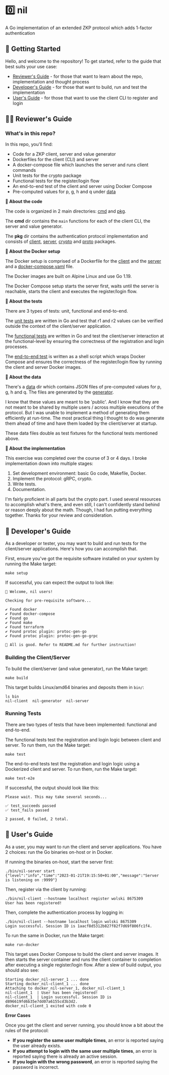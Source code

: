 # :zero: nil

A Go implementation of an extended ZKP protocol which adds 1-factor authentication

## :hatching_chick: Getting Started

Hello, and welcome to the repository! To get started, refer to the guide that
best suits your use case:

* [Reviewer's Guide](#student-reviewers-guide) - for those that want to learn about the repo, implementation and thought process
* [Developer's Guide](#construction_worker-developers-guide) - for those that want to build, run and test the implementation
* [User's Guide](#bust_in_silhouette-users-guide) - for those that want to use the client CLI to register and login

## :student: Reviewer's Guide

### What's in this repo?

In this repo, you'll find:

* Code for a ZKP client, server and value generator
* Dockerfiles for the client (CLI) and server
* A docker-compose file which launches the server and runs client commands
* Unit tests for the crypto package
* Functional tests for the register/login flow
* An end-to-end test of the client and server using Docker Compose
* Pre-computed values for p, g, h and q under [data](./data)

**:1234: About the code**

The code is organized in 2 main directories: [cmd](./cmd) and [pkg](./pkg).

The **cmd** dir contains the `main` functions for each of the client CLI, the
server and value generator.

The **pkg** dir contains the authentication protocol implementation and consists
of [client](./pkg/client), [server](./pkg/server), [crypto](./pkg/crypto) and
[proto](./pkg/proto) packages.

**:whale: About the Docker setup**

The Docker setup is comprised of a Dockerfile for the
[client](./infra/docker/Dockerfile.client) and the
[server](./infra/docker/Dockerfile.server) and
a [docker-compose.yaml](./infra/docker/docker-compose.yaml) file.

The Docker images are built on Alpine Linux and use Go 1.19.

The Docker Compose setup starts the server first, waits until the server is
reachable, starts the client and executes the register/login flow.

**:test_tube: About the tests**

There are 3 types of tests: unit, functional and end-to-end.

The [unit tests](./pkg/crypto/crypto_test.go) are written in Go and test that r1
and r2 values can be verified outside the context of the client/server
application.

The [functional tests](./pkg/client/client_test.go) are written in Go and test
the client/server interaction at the functional-level by ensuring the
correctness of the registration and login processes.

The [end-to-end test](./scripts/test-e2e) is written as a shell script which
wraps Docker Compose and ensures the correctness of the register/login flow by
running the client and server Docker images.

**:canned_food: About the data**

There's a [data](./data) dir which contains JSON files of pre-computed values for
p, g, h and q. The files are generated by the [generator](./cmd/generator).

I know that these values are meant to be 'public'. And I know that they are not
meant to be shared by multiple users / across multiple executions of the
protocol. But I was unable to implement a method of generating them efficiently
at run-time. The most practical thing I thought to do was generate them ahead of
time and have them loaded by the client/server at startup.

These data files double as test fixtures for the functional tests mentioned
above.

**:dart: About the implementation**

This exercise was completed over the course of 3 or 4 days. I broke
implementation down into multiple stages:

1. Set development environment: basic Go code, Makefile, Docker.
2. Implement the protocol: gRPC, crypto.
3. Write tests.
4. Documentation.

I'm fairly proficient in all parts but the crypto part. I used several resources to
accomplish what's there, and even still, I can't confidently stand behind or
reason deeply about the math. Though, I had fun putting everything together.
Thanks for your review and consideration.

## :construction_worker: Developer's Guide

As a developer or tester, you may want to build and run tests for the
client/server applications. Here's how you can accomplish that.

First, ensure you've got the requisite software installed on your system by
running the Make target:

```
make setup
```

If successful, you can expect the output to look like:

```
👋 Welcome, nil users!

Checking for pre-requisite software...

✔️ Found docker
✔️ Found docker-compose
✔️ Found go
✔️ Found make
✔️ Found terraform
✔️ Found protoc plugin: protoc-gen-go
✔️ Found protoc plugin: protoc-gen-go-grpc

🚀 All is good. Refer to README.md for further instruction!
```

### Building the Client/Server

To build the client/server (and value generator), run the Make target:

```
make build
```

This target builds Linux/amd64 binaries and deposits them in `bin/`:

```
ls bin
nil-client  nil-generator  nil-server
```


### Running Tests

There are two types of tests that have been implemented: functional and
end-to-end.

The functional tests test the registration and login logic between client and
server. To run them, run the Make target:

```
make test
```

The end-to-end tests test the registration and login logic using a Dockerized
client and server. To run them, run the Make target:

```
make test-e2e
```

If successful, the output should look like this:

```
Please wait. This may take several seconds...

✅ test_succeeds passed
✅ test_fails passed

2 passed, 0 failed, 2 total.
```

## :bust_in_silhouette: User's Guide

As a user, you may want to run the client and server applications. You have 2
choices: run the Go binaries on-host or in Docker.

If running the binaries on-host, start the server first:

```
./bin/nil-server start
{"level":"info","time":"2023-01-21T19:15:50+01:00","message":"Server is listening on :9999"}
```

Then, register via the client by running:

```
./bin/nil-client --hostname localhost register wolski 8675309
User has been registered!
```

Then, complete the authentication process by logging in:

```
./bin/nil-client --hostname localhost login wolski 8675309
Login successful. Session ID is 1aacf8d5312b827f82f7d69f806fc1f4.
```

To run the same in Docker, run the Make target:

```
make run-docker
```

This target uses Docker Compose to build the client and server images. It then
starts the server container and runs the client container to completion after
executing a single register/login flow. After a slew of build output, you should
also see:

```
Starting docker_nil-server_1 ... done
Starting docker_nil-client_1 ... done
Attaching to docker_nil-server_1, docker_nil-client_1
nil-client_1  | User has been registered!
nil-client_1  | Login successful. Session ID is d896619fd6b35e7dd07a6155cd3b3d2.
docker_nil-client_1 exited with code 0
```

**Error Cases**

Once you get the client and server running, you should know a bit about the
rules of the protocol:

* **If you register the same user multiple times**, an error is reported saying
the user already exists.
* **If you attempt to login with the same user multiple times**, an error is
reported saying there is already an active session.
* **If you login with the wrong password**, an error is reported saying the
password is incorrect.

